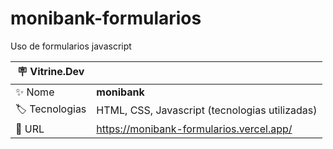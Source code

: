 # monibank-formularios
 
Uso de formularios javascript

| :placard: Vitrine.Dev |     |
| -------------  | --- |
| :sparkles: Nome        | **monibank**
| :label: Tecnologias | HTML, CSS, Javascript (tecnologias utilizadas)
| :rocket: URL         | https://monibank-formularios.vercel.app/


